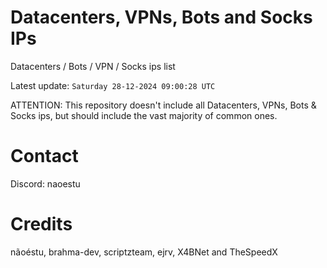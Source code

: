 # Datacenters, VPNs, Bots and Socks IPs
 
Datacenters / Bots / VPN / Socks ips list

Latest update: `Saturday 28-12-2024 09:00:28 UTC` 

ATTENTION: This repository doesn't include all Datacenters, VPNs, Bots & Socks ips, 
but should include the vast majority of common ones.

# Contact
Discord: naoestu

# Credits
nãoéstu, brahma-dev, scriptzteam, ejrv, X4BNet and TheSpeedX
